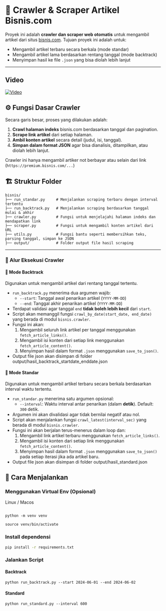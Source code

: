 # 📰 Crawler & Scraper Artikel Bisnis.com

Proyek ini adalah **crawler dan scraper web otomatis** untuk mengambil artikel dari situs [bisnis.com](https://www.bisnis.com). Tujuan proyek ini adalah untuk:

- Mengambil artikel terbaru secara berkala (mode standar)
- Mengambil artikel lama berdasarkan rentang tanggal (mode backtrack)
- Menyimpan hasil ke file `.json` yang bisa diolah lebih lanjut

---

## Video

[![Video](https://img.youtube.com/vi/BGt0YU2aaCw/0.jpg)](https://www.youtube.com/watch?v=BGt0YU2aaCw)

## ⚙️ Fungsi Dasar Crawler

Secara garis besar, proses yang dilakukan adalah:

1. **Crawl halaman indeks** bisnis.com berdasarkan tanggal dan pagination.
2. **Scrape link artikel** dari setiap halaman.
3. **Ambil konten artikel** secara detail (judul, isi, tanggal).
4. **Simpan dalam format JSON** agar bisa dianalisis, ditampilkan, atau diolah lebih lanjut.

Crawler ini hanya mengambil artiker not berbayar atau selain dari link (`https://premium.bisnis.com/...`)

## 🏗️ Struktur Folder

```text
bisnis/
├── run_standar.py     # Menjalankan scraping terbaru dengan interval tertentu
├── run_backtrack.py   # Menjalankan scraping berdasarkan tanggal mulai & akhir
├── crawler.py         # Fungsi untuk menjelajahi halaman indeks dan mendapatkan link
├── scraper.py         # Fungsi untuk mengambil konten artikel dari URL
├── utils.py           # Fungsi bantu seperti membersihkan teks, parsing tanggal, simpan ke JSON
├── output/            # Folder output file hasil scraping
```

---

### 🔄 Alur Eksekusi Crawler

#### 📆 Mode Backtrack

Digunakan untuk mengambil artikel dari rentang tanggal tertentu.

- `run_backtrack.py` menerima dua argumen wajib:
  - `--start`: Tanggal awal penarikan artikel (`YYYY-MM-DD`)
  - `--end`: Tanggal akhir penarikan artikel (`YYYY-MM-DD`)
- Terdapat validasi agar tanggal `end` **tidak boleh lebih kecil** dari `start`.
- Script akan memanggil fungsi `crawl_by_date(start_date, end_date)` yang berada di modul `bisnis.crawler`.
- Fungsi ini akan:
  1. Mengambil seluruh link artikel per tanggal menggunakan `fetch_article_links()`.
  2. Mengambil isi konten dari setiap link menggunakan `fetch_article_content()`.
  3. Menyimpan hasil dalam format `.json` menggunakan `save_to_json()`.
- Output file json akan disimpan di folder output/hasil_backtrack_startdate_enddate.json

#### 🔁 Mode Standar

Digunakan untuk mengambil artikel terbaru secara berkala berdasarkan interval waktu tertentu.

- `run_standar.py` menerima satu argumen opsional:
  - `--interval`: Waktu interval antar penarikan (dalam **detik**). Default: `300` detik.
- Argumen ini akan divalidasi agar tidak bernilai negatif atau nol.
- Script akan menjalankan fungsi `crawl_latest(interval_sec)` yang berada di modul `bisnis.crawler`.
- Fungsi ini akan berjalan terus-menerus dalam loop dan:
  1. Mengambil link artikel terbaru menggunakan `fetch_article_links()`.
  2. Mengambil isi konten dari setiap link menggunakan `fetch_article_content()`.
  3. Menyimpan hasil dalam format `.json` menggunakan `save_to_json()` pada setiap iterasi jika ada artikel baru.
- Output file json akan disimpan di folder output/hasil_standard.json

## 🚀 Cara Menjalankan

### Menggunakan Virtual Env (Opsional)

Linux / Macos

```

python -m venv venv

source venv/bin/activate

```

### Install dependensi

```bash
pip install -r requirements.txt
```

### Jalankan Script

#### Backtrack

```
python run_backtrack.py --start 2024-06-01 --end 2024-06-02
```

#### Standard

```
python run_standard.py --interval 600
```
